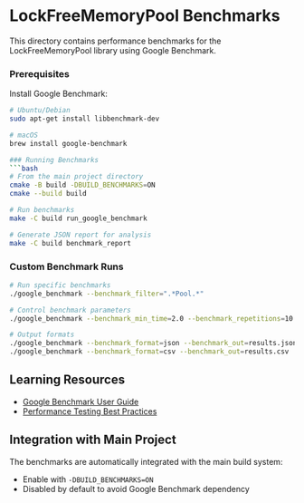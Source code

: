 # LockFreeMemoryPool Benchmarks

This directory contains performance benchmarks for the LockFreeMemoryPool library using Google Benchmark.

### Prerequisites
Install Google Benchmark:
```bash
# Ubuntu/Debian
sudo apt-get install libbenchmark-dev

# macOS
brew install google-benchmark

### Running Benchmarks
```bash
# From the main project directory
cmake -B build -DBUILD_BENCHMARKS=ON
cmake --build build

# Run benchmarks
make -C build run_google_benchmark

# Generate JSON report for analysis
make -C build benchmark_report
```

### Custom Benchmark Runs
```bash
# Run specific benchmarks
./google_benchmark --benchmark_filter=".*Pool.*"

# Control benchmark parameters
./google_benchmark --benchmark_min_time=2.0 --benchmark_repetitions=10

# Output formats
./google_benchmark --benchmark_format=json --benchmark_out=results.json
./google_benchmark --benchmark_format=csv --benchmark_out=results.csv
```

## Learning Resources

- [Google Benchmark User Guide](https://github.com/google/benchmark/blob/main/docs/user_guide.md)
- [Performance Testing Best Practices](https://github.com/google/benchmark/blob/main/docs/random_interleaving.md)

## Integration with Main Project

The benchmarks are automatically integrated with the main build system:
- Enable with `-DBUILD_BENCHMARKS=ON` 
- Disabled by default to avoid Google Benchmark dependency
